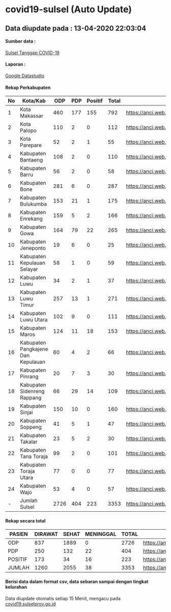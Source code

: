 # covid19-sulsel (Auto Update)

## Data diupdate pada : 13-04-2020 22:03:04

#### Sumber data :
[Sulsel Tanggap COVID-19](https://covid19.sulselprov.go.id)

#### Laporan :
[Google Datastudio](https://datastudio.google.com/reporting/29b5c6e3-f3d8-4c7e-a88b-39df6365b057)

#### Rekap Perkabupaten 
|No|Kota/Kab|ODP|PDP|Positif|Total|Link|
| --- | --- | --- | --- | --- | --- | --- |
|1|Kota Makassar|460|177|155|792|https://anci.web.id/cor/kota_makassar|
|2|Kota Palopo|110|2|0|112|https://anci.web.id/cor/kota_palopo|
|3|Kota Parepare|52|2|1|55|https://anci.web.id/cor/kota_parepare|
|4|Kabupaten Bantaeng|108|2|0|110|https://anci.web.id/cor/kabupaten_bantaeng|
|5|Kabupaten Barru|56|2|0|58|https://anci.web.id/cor/kabupaten_barru|
|6|Kabupaten Bone|281|6|0|287|https://anci.web.id/cor/kabupaten_bone|
|7|Kabupaten Bulukumba|153|21|1|175|https://anci.web.id/cor/kabupaten_bulukumba|
|8|Kabupaten Enrekang|159|5|2|166|https://anci.web.id/cor/kabupaten_enrekang|
|9|Kabupaten Gowa|164|79|22|265|https://anci.web.id/cor/kabupaten_gowa|
|10|Kabupaten Jeneponto|19|6|0|25|https://anci.web.id/cor/kabupaten_jeneponto|
|11|Kabupaten Kepulauan Selayar|58|1|0|59|https://anci.web.id/cor/kabupaten_kepulauan_selayar|
|12|Kabupaten Luwu|34|2|1|37|https://anci.web.id/cor/kabupaten_luwu|
|13|Kabupaten Luwu Timur|257|13|1|271|https://anci.web.id/cor/kabupaten_luwu_timur|
|14|Kabupaten Luwu Utara|102|9|0|111|https://anci.web.id/cor/kabupaten_luwu_utara|
|15|Kabupaten Maros|124|11|18|153|https://anci.web.id/cor/kabupaten_maros|
|16|Kabupaten Pangkajene Dan Kepulauan|60|4|2|66|https://anci.web.id/cor/kabupaten_pangkajene_dan_kepulauan|
|17|Kabupaten Pinrang|20|7|3|30|https://anci.web.id/cor/kabupaten_pinrang|
|18|Kabupaten Sidenreng Rappang|66|29|14|109|https://anci.web.id/cor/kabupaten_sidenreng_rappang|
|19|Kabupaten Sinjai|150|10|0|160|https://anci.web.id/cor/kabupaten_sinjai|
|20|Kabupaten Soppeng|41|5|1|47|https://anci.web.id/cor/kabupaten_soppeng|
|21|Kabupaten Takalar|23|5|2|30|https://anci.web.id/cor/kabupaten_takalar|
|22|Kabupaten Tana Toraja|99|2|0|101|https://anci.web.id/cor/kabupaten_tana_toraja|
|23|Kabupaten Toraja Utara|77|0|0|77|https://anci.web.id/cor/kabupaten_toraja_utara|
|24|Kabupaten Wajo|53|4|0|57|https://anci.web.id/cor/kabupaten_wajo|
|-|Jumlah Sulsel|2726|404|223|3353|https://anci.web.id/cor/jumlah_sulsel|

#### Rekap secara total

| PASIEN | DIRAWAT | SEHAT | MENINGGAL | TOTAL | LINK |
| ---- | -------- | ---- | ---- |  ---- | ---- |
| ODP | 837  | 1889  | 0 | 2726 | https://anci.web.id/cor/odp_detail.html |
| PDP | 250  | 132  | 22  | 404 | https://anci.web.id/cor/pdp_detail.html |
| POSITIF | 173  | 34  | 16  | 223 | https://anci.web.id/cor/positif_detail.html |
| JUMLAH | 1260 | 2055 | 38 | 3353 | https://anci.web.id/cor/jumlah_sulsel/ |

 
#### Berisi data dalam format csv, data sebaran sampai dengan tingkat kelurahan

Data diupdate otomatis setiap 15 Menit, mengacu pada [covid19.sulselprov.go.id](https://covid19.sulselprov.go.id)


